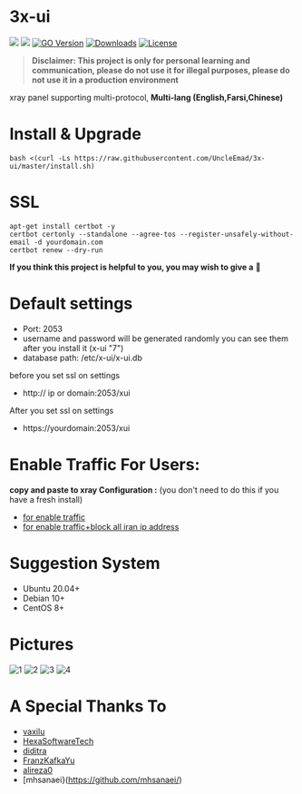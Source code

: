 # 3x-ui
![](https://img.shields.io/github/v/release/mhsanaei/3x-ui.svg)
![](https://img.shields.io/github/actions/workflow/status/mhsanaei/3x-ui/release.yml.svg)
[![GO Version](https://img.shields.io/github/go-mod/go-version/mhsanaei/3x-ui.svg)](https://img.shields.io/github/go-mod/go-version/mhsanaei/3x-ui)
[![Downloads](https://img.shields.io/github/downloads/mhsanaei/3x-ui/total.svg)](https://img.shields.io/github/downloads/mhsanaei/3x-ui/total)
[![License](https://img.shields.io/badge/license-GPL%20V3-blue.svg?longCache=true)](https://www.gnu.org/licenses/gpl-3.0.en.html)

> **Disclaimer: This project is only for personal learning and communication, please do not use it for illegal purposes, please do not use it in a production environment**

xray panel supporting multi-protocol, **Multi-lang (English,Farsi,Chinese)**

# Install & Upgrade

```
bash <(curl -Ls https://raw.githubusercontent.com/UncleEmad/3x-ui/master/install.sh)
```

# SSL
```
apt-get install certbot -y
certbot certonly --standalone --agree-tos --register-unsafely-without-email -d yourdomain.com
certbot renew --dry-run
```

**If you think this project is helpful to you, you may wish to give a** :star2: 

# Default settings

- Port: 2053
- username and password will be generated randomly you can see them after you install it (x-ui "7")
- database path: /etc/x-ui/x-ui.db

before you set ssl on settings
- http:// ip or domain:2053/xui

After you set ssl on settings 
- https://yourdomain:2053/xui

# Enable Traffic For Users:

**copy and paste to xray Configuration :** (you don't need to do this if you have a fresh install)
- [for enable traffic](https://raw.githubusercontent.com/MHSanaei/3x-ui/main/media/for%20enable%20traffic.txt)
- [for enable traffic+block all iran ip address](https://raw.githubusercontent.com/MHSanaei/3x-ui/main/media/for%20enable%20traffic%2Bblock%20all%20iran%20ip.txt)

# Suggestion System
- Ubuntu 20.04+
- Debian 10+
- CentOS 8+

# Pictures

![1](https://raw.githubusercontent.com/MHSanaei/3x-ui/main/media/1.png)
![2](https://raw.githubusercontent.com/MHSanaei/3x-ui/main/media/2.png)
![3](https://raw.githubusercontent.com/MHSanaei/3x-ui/main/media/3.png)
![4](https://raw.githubusercontent.com/MHSanaei/3x-ui/main/media/4.png)

# A Special Thanks To
- [vaxilu](https://github.com/vaxilu/)
- [HexaSoftwareTech](https://github.com/HexaSoftwareTech/)
- [diditra](https://github.com/diditra/)
- [FranzKafkaYu](https://github.com/FranzKafkaYu)
- [alireza0](https://github.com/alireza0/)
- [mhsanaei}(https://github.com/mhsanaei/)



